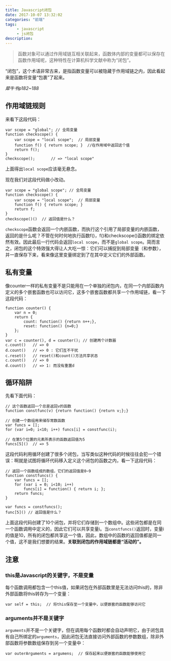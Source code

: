 ```yaml
---
title: Javascript闭包
date: 2017-10-07 13:32:02
categories: "前端"
tags:
     - javascript
     - js闭包
description:
---
```


> 函数对象可以通过作用域链互相关联起来，函数体内部的变量都可以保存在函数作用域呢，这种特性在计算机科学文献中称为“闭包”。
<!--more-->

“闭包”，这个术语非常古来，是指函数变量可以被隐藏于作用域链之内，因此看起来是函数将变量“包裹”了起来。

*犀牛书p182~188*

## 作用域链规则
来看下这段代码：
```
var scope = "global"; // 全局变量
function checkscope() {
    var scope = "local scope";  // 局部变量
    function f() { return scope; }  //在作用域中返回这个值
    return f();
}
checkscope();       // => "local scope"
```
上面得出`local scope`应该毫无悬念。

现在我们对这段代码做小改动。
```
var scope = "global scope"; // 全局变量
function checkscope() {
    var scope = "local scope";  // 局部变量
    function f() { return scope; }
    return f;
}
checkscope()()  // 返回值是什么？
```
`checkscope`函数会返回一个内嵌函数，而执行这个引用了局部变量的内嵌函数，返回的是什么呢？不管在何时何地执行函数f()，f()和checkscope()函数的绑定依然有效。因此最后一行代码会返回`local scope`，而不是`global scope`。简而言之，闭包的这个特效强大得让人大吃一惊：它们可以捕捉到局部变量（和参数），并一直保存下来，看来像这里变量绑定到了在其中定义它们的外部函数。

## 私有变量
像counter一样的私有变量不是只能用在一个单独的闭包内，在同一个内部函数内定义的多个嵌套函数也可以访问它，这多个嵌套函数都共享一个作用域链，看一下这段代码：
```
function counter() {
    var n = 0;
    return {
        count: function() {return n++;},
        reset: function() {n=0;}
    };
}
var c = counter(), d = counter(); // 创建两个计数器
c.count()   // => 0
d.count()   // => 0 : 它们互不干扰
c.reset()   // reset()和count()方法共享状态
c.count()   // => 0
d.count()   // => 1: 而没有重置d
```

## 循环陷阱
先看下面代码：
```
// 这个函数返回一个总是返回v的函数
function constfunc(v) {return function() {return v;};}

// 创建一个数组用来储存常数函数
var funcs = [];
for (var i=0; i<10; i++) funcs[i] = constfunc(i);

// 在第5个位置的元素所表示的函数返回值为5
funcs[5]()  // => 5
```
这段代码利用循环创建了很多个闭包，当写类似这种代码的时候往往会犯一个错误：啊就是试图将循环代码移入定义这个闭包的函数之内，看一下这段代码：
```
// 返回一个函数组成的数组，它们的返回值是0~9
function constfuncs() {
    var funcs = [];
    for (var i = 0; i<10; i++)
        funcs[i] = function() { return i; };
    return funcs;
}

var funcs = constfuncs();
func[5]() // 返回值是什么？
```
上面这段代码创建了10个闭包，并将它们存储到一个数组中。这些闭包都是在同一个函数调用中定义的，因此它们可以共享变量i。当`constfuncs()`返回时，变量i的值是10，所有的闭包都共享这一个值，因此，数组中的函数的返回值都是同一个值，这不是我们想要的结果。**关联到闭包的作用域链都是“活动的”。**

## 注意
### this是Javascript的关键字，不是变量
每个函数调用都包含一个this值，如果闭包在外部函数里是无法访问this的，除非外部函数将this转存为一个变量：
```
var self = this;  // 将this保存至一个变量中，以便嵌套的函数能够访问它
```
### arguments并不是关键字
`arguments`并不是一个关键字，但在调用每个函数时都会自动声明它，由于闭包具有自己所绑定的`arguments`，因此闭包无法直接访问外部函数的参数数组，除非外部函数将参数数组保存到另一个变量中：
```
var outerArguments = argumens;  // 保存起来以便嵌套的函数能够使用它
```
